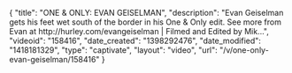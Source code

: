 {
    "title": "ONE & ONLY: EVAN GEISELMAN",
    "description": "Evan Geiselman gets his feet wet south of the border in his One & Only edit. See more from Evan at http:\/\/hurley.com\/evangeiselman | Filmed and Edited by Mik...",
    "videoid": "158416",
    "date_created": "1398292476",
    "date_modified": "1418181329",
    "type": "captivate",
    "layout": "video",
    "url": "\/v\/one-only-evan-geiselman\/158416"
}